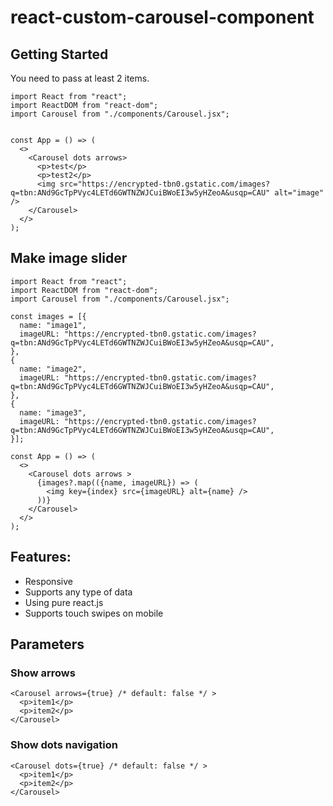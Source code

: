 # react-custom-carousel-component

## Getting Started

You need to pass at least 2 items.

```JSX
import React from "react";
import ReactDOM from "react-dom";
import Carousel from "./components/Carousel.jsx";


const App = () => (
  <>
    <Carousel dots arrows>
      <p>test</p>
      <p>test2</p>
      <img src="https://encrypted-tbn0.gstatic.com/images?q=tbn:ANd9GcTpPVyc4LETd6GWTNZWJCuiBWoEI3w5yHZeoA&usqp=CAU" alt="image" />
    </Carousel>
  </>
);

```

## Make image slider

```JSX
import React from "react";
import ReactDOM from "react-dom";
import Carousel from "./components/Carousel.jsx";

const images = [{
  name: "image1",
  imageURL: "https://encrypted-tbn0.gstatic.com/images?q=tbn:ANd9GcTpPVyc4LETd6GWTNZWJCuiBWoEI3w5yHZeoA&usqp=CAU",
},
{
  name: "image2",
  imageURL: "https://encrypted-tbn0.gstatic.com/images?q=tbn:ANd9GcTpPVyc4LETd6GWTNZWJCuiBWoEI3w5yHZeoA&usqp=CAU",
},
{
  name: "image3",
  imageURL: "https://encrypted-tbn0.gstatic.com/images?q=tbn:ANd9GcTpPVyc4LETd6GWTNZWJCuiBWoEI3w5yHZeoA&usqp=CAU",
}];

const App = () => (
  <>
    <Carousel dots arrows >
      {images?.map(({name, imageURL}) => (
        <img key={index} src={imageURL} alt={name} />
      ))}
    </Carousel>
  </>
);

```

## Features:

- Responsive
- Supports any type of data
- Using pure react.js
- Supports touch swipes on mobile

## Parameters

### Show arrows

```JSX
<Carousel arrows={true} /* default: false */ >
  <p>item1</p>
  <p>item2</p>
</Carousel>
```

### Show dots navigation

```JSX
<Carousel dots={true} /* default: false */ >
  <p>item1</p>
  <p>item2</p>
</Carousel>
```
